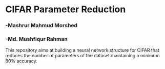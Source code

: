 # CIFAR Parameter Reduction
### -Mashrur Mahmud Morshed
### -Md. Mushfiqur Rahman


This repository aims at building a neural network structure for CIFAR that reduces the number of parameters of the dataset maintaining a minimum 80% accuracy. 
